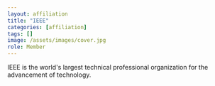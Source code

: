 ```yaml
---
layout: affiliation
title: "IEEE"
categories: [affiliation]
tags: []
image: /assets/images/cover.jpg
role: Member
---
```


IEEE is the world's largest technical professional organization for the advancement of technology.
